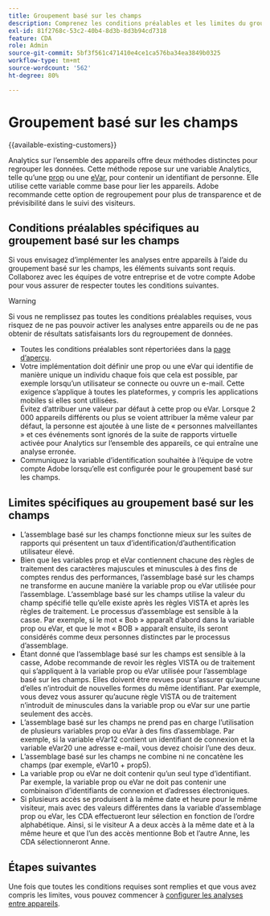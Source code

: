 ```yaml
---
title: Groupement basé sur les champs
description: Comprenez les conditions préalables et les limites du groupement de données à l’aide du groupement basé sur les champs.
exl-id: 81f2768c-53c2-40b4-8d3b-8d3b94cd7318
feature: CDA
role: Admin
source-git-commit: 5bf3f561c471410e4ce1ca576ba34ea3849b0325
workflow-type: tm+mt
source-wordcount: '562'
ht-degree: 80%

---
```


# Groupement basé sur les champs

{{available-existing-customers}}

Analytics sur l’ensemble des appareils offre deux méthodes distinctes pour regrouper les données. Cette méthode repose sur une variable Analytics, telle qu’une [prop](/help/implement/vars/page-vars/prop.md) ou une [eVar](/help/implement/vars/page-vars/evar.md), pour contenir un identifiant de personne. Elle utilise cette variable comme base pour lier les appareils. Adobe recommande cette option de regroupement pour plus de transparence et de prévisibilité dans le suivi des visiteurs.

## Conditions préalables spécifiques au groupement basé sur les champs

Si vous envisagez d’implémenter les analyses entre appareils à l’aide du groupement basé sur les champs, les éléments suivants sont requis. Collaborez avec les équipes de votre entreprise et de votre compte Adobe pour vous assurer de respecter toutes les conditions suivantes.

>[!WARNING]
>
>Si vous ne remplissez pas toutes les conditions préalables requises, vous risquez de ne pas pouvoir activer les analyses entre appareils ou de ne pas obtenir de résultats satisfaisants lors du regroupement de données.

* Toutes les conditions préalables sont répertoriées dans la [page d’aperçu](overview.md).
* Votre implémentation doit définir une prop ou une eVar qui identifie de manière unique un individu chaque fois que cela est possible, par exemple lorsqu’un utilisateur se connecte ou ouvre un e-mail. Cette exigence s’applique à toutes les plateformes, y compris les applications mobiles si elles sont utilisées.<br/>Évitez d’attribuer une valeur par défaut à cette prop ou eVar. Lorsque 2 000 appareils différents ou plus se voient attribuer la même valeur par défaut, la personne est ajoutée à une liste de « personnes malveillantes » et ces événements sont ignorés de la suite de rapports virtuelle activée pour Analytics sur l’ensemble des appareils, ce qui entraîne une analyse erronée.
* Communiquez la variable d’identification souhaitée à l’équipe de votre compte Adobe lorsqu’elle est configurée pour le groupement basé sur les champs.

## Limites spécifiques au groupement basé sur les champs

* Lʼassemblage basé sur les champs fonctionne mieux sur les suites de rapports qui présentent un taux dʼidentification/dʼauthentification utilisateur élevé.
* Bien que les variables prop et eVar contiennent chacune des règles de traitement des caractères majuscules et minuscules à des fins de comptes rendus des performances, lʼassemblage basé sur les champs ne transforme en aucune manière la variable prop ou eVar utilisée pour lʼassemblage. Lʼassemblage basé sur les champs utilise la valeur du champ spécifié telle quʼelle existe après les règles VISTA et après les règles de traitement. Le processus dʼassemblage est sensible à la casse. Par exemple, si le mot « Bob » apparaît dʼabord dans la variable prop ou eVar, et que le mot « BOB » apparaît ensuite, ils seront considérés comme deux personnes distinctes par le processus dʼassemblage.
* Étant donné que lʼassemblage basé sur les champs est sensible à la casse, Adobe recommande de revoir les règles VISTA ou de traitement qui sʼappliquent à la variable prop ou eVar utilisée pour lʼassemblage basé sur les champs. Elles doivent être revues pour sʼassurer quʼaucune dʼelles nʼintroduit de nouvelles formes du même identifiant. Par exemple, vous devez vous assurer quʼaucune règle VISTA ou de traitement nʼintroduit de minuscules dans la variable prop ou eVar sur une partie seulement des accès.
* Lʼassemblage basé sur les champs ne prend pas en charge lʼutilisation de plusieurs variables prop ou eVar à des fins dʼassemblage. Par exemple, si la variable eVar12 contient un identifiant de connexion et la variable eVar20 une adresse e-mail, vous devez choisir lʼune des deux.
* Lʼassemblage basé sur les champs ne combine ni ne concatène les champs (par exemple, eVar10 + prop5).
* La variable prop ou eVar ne doit contenir quʼun seul type dʼidentifiant. Par exemple, la variable prop ou eVar ne doit pas contenir une combinaison dʼidentifiants de connexion et dʼadresses électroniques.
* Si plusieurs accès se produisent à la même date et heure pour le même visiteur, mais avec des valeurs différentes dans la variable dʼassemblage prop ou eVar, les CDA effectueront leur sélection en fonction de lʼordre alphabétique. Ainsi, si le visiteur A a deux accès à la même date et à la même heure et que lʼun des accès mentionne Bob et lʼautre Anne, les CDA sélectionneront Anne.


## Étapes suivantes

Une fois que toutes les conditions requises sont remplies et que vous avez compris les limites, vous pouvez commencer à [configurer les analyses entre appareils](setup.md).


